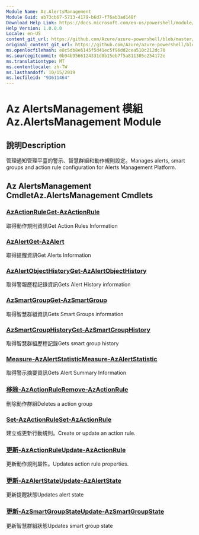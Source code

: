 ```yaml
---
Module Name: Az.AlertsManagement
Module Guid: ab73cb67-5713-4179-b6d7-f76ab3ad148f
Download Help Link: https://docs.microsoft.com/en-us/powershell/module/az.alertsmanagement
Help Version: 1.0.0.0
Locale: en-US
content_git_url: https://github.com/Azure/azure-powershell/blob/master/src/AlertsManagement/AlertsManagement/help/Az.AlertsManagement.md
original_content_git_url: https://github.com/Azure/azure-powershell/blob/master/src/AlertsManagement/AlertsManagement/help/Az.AlertsManagement.md
ms.openlocfilehash: e8c5db8e6145f5d41ec5f96dd2cea510c212dc70
ms.sourcegitcommit: 0b94b9566124331d0b15eb7f5a811305c254172e
ms.translationtype: MT
ms.contentlocale: zh-TW
ms.lasthandoff: 10/15/2019
ms.locfileid: "93611464"
---
```

# <span data-ttu-id="2b1b5-101">Az AlertsManagement 模組</span><span class="sxs-lookup"><span data-stu-id="2b1b5-101">Az.AlertsManagement Module</span></span>
## <span data-ttu-id="2b1b5-102">說明</span><span class="sxs-lookup"><span data-stu-id="2b1b5-102">Description</span></span>
<span data-ttu-id="2b1b5-103">管理通知管理平臺的警示、智慧群組和動作規則設定。</span><span class="sxs-lookup"><span data-stu-id="2b1b5-103">Manages alerts, smart groups and action rule configuration for Alerts Management Platform.</span></span>

## <span data-ttu-id="2b1b5-104">Az AlertsManagement Cmdlet</span><span class="sxs-lookup"><span data-stu-id="2b1b5-104">Az.AlertsManagement Cmdlets</span></span>
### [<span data-ttu-id="2b1b5-105">AzActionRule</span><span class="sxs-lookup"><span data-stu-id="2b1b5-105">Get-AzActionRule</span></span>](Get-AzActionRule.md)
<span data-ttu-id="2b1b5-106">取得動作規則資訊</span><span class="sxs-lookup"><span data-stu-id="2b1b5-106">Get Action Rules Information</span></span>

### [<span data-ttu-id="2b1b5-107">AzAlert</span><span class="sxs-lookup"><span data-stu-id="2b1b5-107">Get-AzAlert</span></span>](Get-AzAlert.md)
<span data-ttu-id="2b1b5-108">取得提醒資訊</span><span class="sxs-lookup"><span data-stu-id="2b1b5-108">Get Alerts Information</span></span>

### [<span data-ttu-id="2b1b5-109">AzAlertObjectHistory</span><span class="sxs-lookup"><span data-stu-id="2b1b5-109">Get-AzAlertObjectHistory</span></span>](Get-AzAlertObjectHistory.md)
<span data-ttu-id="2b1b5-110">取得警報歷程記錄資訊</span><span class="sxs-lookup"><span data-stu-id="2b1b5-110">Gets Alert History information</span></span>

### [<span data-ttu-id="2b1b5-111">AzSmartGroup</span><span class="sxs-lookup"><span data-stu-id="2b1b5-111">Get-AzSmartGroup</span></span>](Get-AzSmartGroup.md)
<span data-ttu-id="2b1b5-112">取得智慧群組資訊</span><span class="sxs-lookup"><span data-stu-id="2b1b5-112">Gets Smart Groups information</span></span>

### [<span data-ttu-id="2b1b5-113">AzSmartGroupHistory</span><span class="sxs-lookup"><span data-stu-id="2b1b5-113">Get-AzSmartGroupHistory</span></span>](Get-AzSmartGroupHistory.md)
<span data-ttu-id="2b1b5-114">取得智慧群組歷程記錄</span><span class="sxs-lookup"><span data-stu-id="2b1b5-114">Gets smart group history</span></span>

### [<span data-ttu-id="2b1b5-115">Measure-AzAlertStatistic</span><span class="sxs-lookup"><span data-stu-id="2b1b5-115">Measure-AzAlertStatistic</span></span>](Measure-AzAlertStatistic.md)
<span data-ttu-id="2b1b5-116">取得警示摘要資訊</span><span class="sxs-lookup"><span data-stu-id="2b1b5-116">Gets Alert Summary Information</span></span>

### [<span data-ttu-id="2b1b5-117">移除-AzActionRule</span><span class="sxs-lookup"><span data-stu-id="2b1b5-117">Remove-AzActionRule</span></span>](Remove-AzActionRule.md)
<span data-ttu-id="2b1b5-118">刪除動作群組</span><span class="sxs-lookup"><span data-stu-id="2b1b5-118">Deletes a action group</span></span>

### [<span data-ttu-id="2b1b5-119">Set-AzActionRule</span><span class="sxs-lookup"><span data-stu-id="2b1b5-119">Set-AzActionRule</span></span>](Set-AzActionRule.md)
<span data-ttu-id="2b1b5-120">建立或更新行動規則。</span><span class="sxs-lookup"><span data-stu-id="2b1b5-120">Create or update an action rule.</span></span>

### [<span data-ttu-id="2b1b5-121">更新-AzActionRule</span><span class="sxs-lookup"><span data-stu-id="2b1b5-121">Update-AzActionRule</span></span>](Update-AzActionRule.md)
<span data-ttu-id="2b1b5-122">更新動作規則屬性。</span><span class="sxs-lookup"><span data-stu-id="2b1b5-122">Updates action rule properties.</span></span>

### [<span data-ttu-id="2b1b5-123">更新-AzAlertState</span><span class="sxs-lookup"><span data-stu-id="2b1b5-123">Update-AzAlertState</span></span>](Update-AzAlertState.md)
<span data-ttu-id="2b1b5-124">更新提醒狀態</span><span class="sxs-lookup"><span data-stu-id="2b1b5-124">Updates alert state</span></span>

### [<span data-ttu-id="2b1b5-125">更新-AzSmartGroupState</span><span class="sxs-lookup"><span data-stu-id="2b1b5-125">Update-AzSmartGroupState</span></span>](Update-AzSmartGroupState.md)
<span data-ttu-id="2b1b5-126">更新智慧群組狀態</span><span class="sxs-lookup"><span data-stu-id="2b1b5-126">Updates smart group state</span></span>

